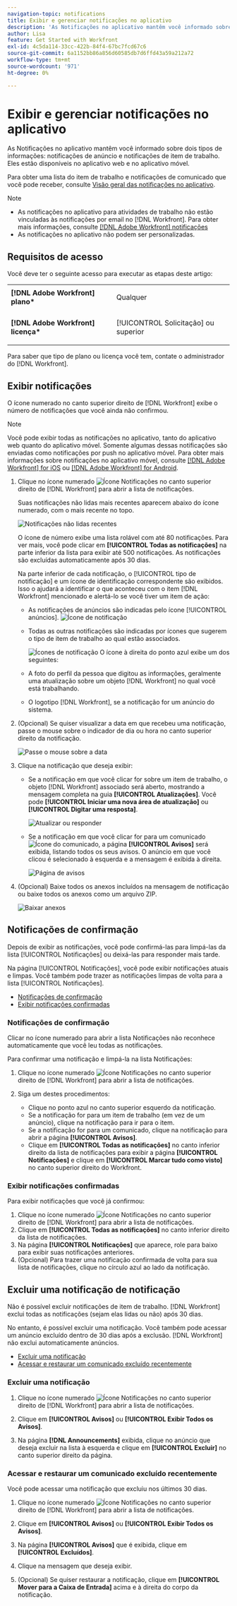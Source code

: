 ```yaml
---
navigation-topic: notifications
title: Exibir e gerenciar notificações no aplicativo
description: 'As Notificações no aplicativo mantêm você informado sobre dois tipos de informações: notificações de anúncio e notificações de item de trabalho. Eles estão disponíveis no aplicativo web e no aplicativo móvel.'
author: Lisa
feature: Get Started with Workfront
exl-id: 4c5da114-33cc-422b-84f4-67bc7fcd67c6
source-git-commit: 6a1152bb86a856d60585db7d6ffd43a59a212a72
workflow-type: tm+mt
source-wordcount: '971'
ht-degree: 0%

---
```


# Exibir e gerenciar notificações no aplicativo

As Notificações no aplicativo mantêm você informado sobre dois tipos de informações: notificações de anúncio e notificações de item de trabalho. Eles estão disponíveis no aplicativo web e no aplicativo móvel.

Para obter uma lista do item de trabalho e notificações de comunicado que você pode receber, consulte [Visão geral das notificações no aplicativo](../../workfront-basics/using-notifications/in-app-notifications-overview.md).

>[!NOTE]
>
>* As notificações no aplicativo para atividades de trabalho não estão vinculadas às notificações por email no [!DNL Workfront]. Para obter mais informações, consulte [[!DNL Adobe Workfront] notificações](../../workfront-basics/using-notifications/wf-notifications.md)
>* As notificações no aplicativo não podem ser personalizadas.
>



## Requisitos de acesso

Você deve ter o seguinte acesso para executar as etapas deste artigo:

<table style="table-layout:auto"> 
 <col> 
 </col> 
 <col> 
 </col> 
 <tbody> 
  <tr> 
   <td role="rowheader"><strong>[!DNL Adobe Workfront] plano*</strong></td> 
   <td> <p>Qualquer</p> </td> 
  </tr> 
  <tr> 
   <td role="rowheader"><strong>[!DNL Adobe Workfront] licença*</strong></td> 
   <td> <p>[!UICONTROL Solicitação] ou superior</p> </td> 
  </tr> 
 </tbody> 
</table>

Para saber que tipo de plano ou licença você tem, contate o administrador do [!DNL Workfront].

## Exibir notificações

O ícone numerado no canto superior direito de [!DNL Workfront] exibe o número de notificações que você ainda não confirmou.

>[!NOTE]
>
>Você pode exibir todas as notificações no aplicativo, tanto do aplicativo web quanto do aplicativo móvel. Somente algumas dessas notificações são enviadas como notificações por push no aplicativo móvel. Para obter mais informações sobre notificações no aplicativo móvel, consulte [[!DNL Adobe Workfront] for iOS](../../workfront-basics/mobile-apps/using-the-workfront-mobile-app/workfront-for-ios.md) ou [[!DNL Adobe Workfront] for Android](../../workfront-basics/mobile-apps/using-the-workfront-mobile-app/workfront-for-android.md).

1. Clique no ícone numerado ![Ícone Notificações](assets/notifications-icon-jewel.jpg) no canto superior direito de [!DNL Workfront] para abrir a lista de notificações.

   Suas notificações não lidas mais recentes aparecem abaixo do ícone numerado, com o mais recente no topo.

   ![Notificações não lidas recentes](assets/qs-notifications-350x330.png)

   O ícone de número exibe uma lista rolável com até 80 notificações. Para ver mais, você pode clicar em **[!UICONTROL Todas as notificações]** na parte inferior da lista para exibir até 500 notificações. As notificações são excluídas automaticamente após 30 dias.

   Na parte inferior de cada notificação, o [!UICONTROL tipo de notificação] e um ícone de identificação correspondente são exibidos. Isso o ajudará a identificar o que aconteceu com o item [!DNL Workfront] mencionado e alertá-lo se você tiver um item de ação:

   * As notificações de anúncios são indicadas pelo ícone [!UICONTROL anúncios]. ![Ícone de notificação](assets/announcement.png)

   * Todas as outras notificações são indicadas por ícones que sugerem o tipo de item de trabalho ao qual estão associados.

     ![Ícones de notificação](assets/ntfcntype&icon-350x330.png)
O ícone à direita do ponto azul exibe um dos seguintes:

   * A foto do perfil da pessoa que digitou as informações, geralmente uma atualização sobre um objeto [!DNL Workfront] no qual você está trabalhando.
   * O logotipo [!DNL Workfront], se a notificação for um anúncio do sistema.


1. (Opcional) Se quiser visualizar a data em que recebeu uma notificação, passe o mouse sobre o indicador de dia ou hora no canto superior direito da notificação.

   ![Passe o mouse sobre a data](assets/hoveroverdate-350x437.png)

1. Clique na notificação que deseja exibir:

   * Se a notificação em que você clicar for sobre um item de trabalho, o objeto [!DNL Workfront] associado será aberto, mostrando a mensagem completa na guia **[!UICONTROL Atualizações]**. Você pode **[!UICONTROL Iniciar uma nova área de atualização]** ou **[!UICONTROL Digitar uma resposta]**.

     ![Atualizar ou responder](assets/object-opens-click-work-ntfctn-qs-350x183.png)

   * Se a notificação em que você clicar for para um comunicado ![Ícone do comunicado](assets/announcement.png), a página **[!UICONTROL Avisos]** será exibida, listando todos os seus avisos. O anúncio em que você clicou é selecionado à esquerda e a mensagem é exibida à direita.

     ![Página de avisos](assets/announcements-page-qs-350x210.png)

1. (Opcional) Baixe todos os anexos incluídos na mensagem de notificação ou baixe todos os anexos como um arquivo ZIP.

   ![Baixar anexos](assets/download-attachments-350x106.png)

## Notificações de confirmação

Depois de exibir as notificações, você pode confirmá-las para limpá-las da lista [!UICONTROL Notificações] ou deixá-las para responder mais tarde.

Na página [!UICONTROL Notificações], você pode exibir notificações atuais e limpas. Você também pode trazer as notificações limpas de volta para a lista [!UICONTROL Notificações].

* [Notificações de confirmação](#acknowledge-notifications)
* [Exibir notificações confirmadas](#view-acknowledged-notifications)

### Notificações de confirmação

Clicar no ícone numerado para abrir a lista Notificações não reconhece automaticamente que você leu todas as notificações.

Para confirmar uma notificação e limpá-la na lista Notificações:

1. Clique no ícone numerado ![Ícone Notificações](assets/notifications-icon-jewel.jpg) no canto superior direito de [!DNL Workfront] para abrir a lista de notificações.
1. Siga um destes procedimentos:

   * Clique no ponto azul no canto superior esquerdo da notificação.
   * Se a notificação for para um item de trabalho (em vez de um anúncio), clique na notificação para ir para o item.
   * Se a notificação for para um comunicado, clique na notificação para abrir a página **[!UICONTROL Avisos]**.
   * Clique em **[!UICONTROL Todas as notificações]** no canto inferior direito da lista de notificações para exibir a página **[!UICONTROL Notificações]** e clique em **[!UICONTROL Marcar tudo como visto]** no canto superior direito do Workfront.

### Exibir notificações confirmadas

Para exibir notificações que você já confirmou:

1. Clique no ícone numerado ![Ícone Notificações](assets/notifications-icon-jewel.jpg) no canto superior direito de [!DNL Workfront] para abrir a lista de notificações.
1. Clique em **[!UICONTROL Todas as notificações]** no canto inferior direito da lista de notificações.
1. Na página **[!UICONTROL Notificações]** que aparece, role para baixo para exibir suas notificações anteriores.
1. (Opcional) Para trazer uma notificação confirmada de volta para sua lista de notificações, clique no círculo azul ao lado da notificação.

## Excluir uma notificação de notificação

Não é possível excluir notificações de item de trabalho. [!DNL Workfront] exclui todas as notificações (sejam elas lidas ou não) após 30 dias.

No entanto, é possível excluir uma notificação. Você também pode acessar um anúncio excluído dentro de 30 dias após a exclusão. [!DNL Workfront] não exclui automaticamente anúncios.

* [Excluir uma notificação](#delete-an-announcement)
* [Acessar e restaurar um comunicado excluído recentemente](#access-and-restore-an-announcement-you-deleted-recently)

### Excluir uma notificação

1. Clique no ícone numerado ![Ícone Notificações](assets/notifications-icon-jewel.jpg) no canto superior direito de [!DNL Workfront] para abrir a lista de notificações.
1. Clique em **[!UICONTROL Avisos]** ou **[!UICONTROL Exibir Todos os Avisos]**.

1. Na página **[!DNL Announcements]** exibida, clique no anúncio que deseja excluir na lista à esquerda e clique em **[!UICONTROL Excluir]** no canto superior direito da página.

### Acessar e restaurar um comunicado excluído recentemente

Você pode acessar uma notificação que excluiu nos últimos 30 dias.

1. Clique no ícone numerado ![Ícone Notificações](assets/notifications-icon-jewel.jpg) no canto superior direito de [!DNL Workfront] para abrir a lista de notificações.
1. Clique em **[!UICONTROL Avisos]** ou **[!UICONTROL Exibir Todos os Avisos]**.

1. Na página **[!UICONTROL Avisos]** que é exibida, clique em **[!UICONTROL Excluídos]**.

1. Clique na mensagem que deseja exibir.
1. (Opcional) Se quiser restaurar a notificação, clique em **[!UICONTROL Mover para a Caixa de Entrada]** acima e à direita do corpo da notificação.
